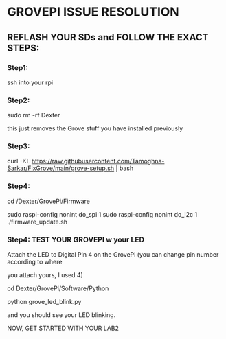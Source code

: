 # GROVEPI ISSUE RESOLUTION

## REFLASH YOUR SDs and FOLLOW THE EXACT STEPS:

### Step1:

ssh into your rpi

### Step2:

sudo rm -rf Dexter

this just removes the Grove stuff you have installed previously

### Step3:

curl -KL https://raw.githubusercontent.com/Tamoghna-Sarkar/FixGrove/main/grove-setup.sh | bash

### Step4:

cd /Dexter/GrovePi/Firmware

sudo raspi-config nonint do_spi 1
sudo raspi-config nonint do_i2c 1
./firmware_update.sh

### Step4: TEST YOUR GROVEPI w your LED

Attach the LED to Digital Pin 4 on the GrovePi (you can change pin number according to where

you attach yours, I used 4)

cd  Dexter/GrovePi/Software/Python

python grove_led_blink.py

and you should see your LED blinking.

NOW, GET STARTED WITH YOUR LAB2
